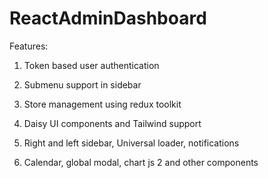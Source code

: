 # ReactAdminDashboard

Features:

1. Token based user authentication

2. Submenu support in sidebar

3. Store management using redux toolkit

4. Daisy UI components and Tailwind support

5. Right and left sidebar, Universal loader, notifications

6. Calendar, global modal, chart js 2 and other components
